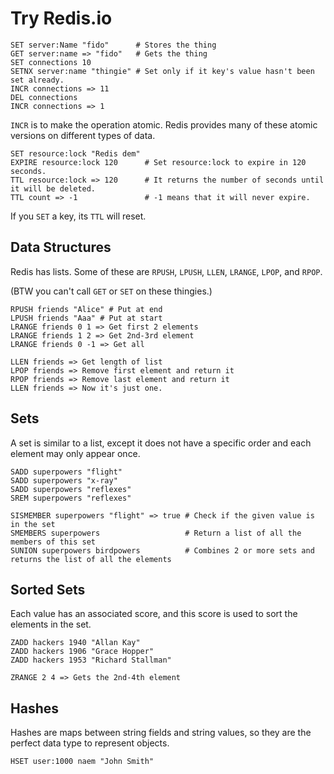 # Try Redis.io

    SET server:Name "fido"      # Stores the thing
    GET server:name => "fido"   # Gets the thing
    SET connections 10
    SETNX server:name "thingie" # Set only if it key's value hasn't been set already.
    INCR connections => 11
    DEL connections
    INCR connections => 1

`INCR` is to make the operation atomic. Redis provides many of these atomic versions on different types of data.

    SET resource:lock "Redis dem"
    EXPIRE resource:lock 120      # Set resource:lock to expire in 120 seconds.
    TTL resource:lock => 120      # It returns the number of seconds until it will be deleted.
    TTL count => -1               # -1 means that it will never expire.

If you `SET` a key, its `TTL` will reset.

## Data Structures

Redis has lists. Some of these are `RPUSH`, `LPUSH`, `LLEN`, `LRANGE`, `LPOP`, and `RPOP`.

(BTW you can't call `GET` or `SET` on these thingies.)

    RPUSH friends "Alice" # Put at end
    LPUSH friends "Aaa" # Put at start
    LRANGE friends 0 1 => Get first 2 elements
    LRANGE friends 1 2 => Get 2nd-3rd element
    LRANGE friends 0 -1 => Get all

    LLEN friends => Get length of list
    LPOP friends => Remove first element and return it
    RPOP friends => Remove last element and return it
    LLEN friends => Now it's just one.

## Sets

A set is similar to a list, except it does not have a specific order and each element may only appear once.

    SADD superpowers "flight"
    SADD superpowers "x-ray"
    SADD superpowers "reflexes"
    SREM superpowers "reflexes"

    SISMEMBER superpowers "flight" => true # Check if the given value is in the set
    SMEMBERS superpowers                   # Return a list of all the members of this set
    SUNION superpowers birdpowers          # Combines 2 or more sets and returns the list of all the elements

## Sorted Sets

Each value has an associated score, and this score is used to sort the elements in the set.

    ZADD hackers 1940 "Allan Kay"
    ZADD hackers 1906 "Grace Hopper"
    ZADD hackers 1953 "Richard Stallman"

    ZRANGE 2 4 => Gets the 2nd-4th element

## Hashes

Hashes are maps between string fields and string values, so they are the perfect data type to represent objects.

    HSET user:1000 naem "John Smith"

